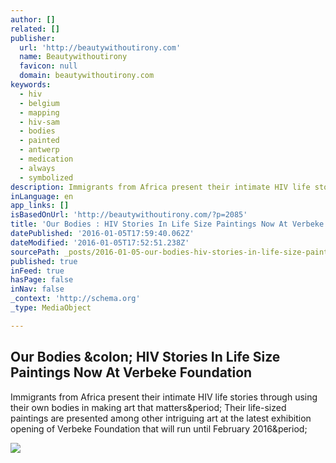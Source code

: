 ```yaml
---
author: []
related: []
publisher:
  url: 'http://beautywithoutirony.com'
  name: Beautywithoutirony
  favicon: null
  domain: beautywithoutirony.com
keywords:
  - hiv
  - belgium
  - mapping
  - hiv-sam
  - bodies
  - painted
  - antwerp
  - medication
  - always
  - symbolized
description: Immigrants from Africa present their intimate HIV life stories through using their own bodies in making art that matters. Their life-sized paintings are presented among other intriguing art at the latest exhibition opening of Verbeke Foundation that will run until February 2016.
inLanguage: en
app_links: []
isBasedOnUrl: 'http://beautywithoutirony.com/?p=2085'
title: 'Our Bodies : HIV Stories In Life Size Paintings Now At Verbeke Foundation'
datePublished: '2016-01-05T17:59:40.062Z'
dateModified: '2016-01-05T17:52:51.238Z'
sourcePath: _posts/2016-01-05-our-bodies-hiv-stories-in-life-size-paintings-now-at-verbe.md
published: true
inFeed: true
hasPage: false
inNav: false
_context: 'http://schema.org'
_type: MediaObject

---
```

<article style=""><h1>Our Bodies &amp;colon; HIV Stories In Life Size Paintings Now At Verbeke Foundation</h1><p>Immigrants from Africa present their intimate HIV life stories through using their own bodies in making art that matters&amp;period; Their life-sized paintings are presented among other intriguing art at the latest exhibition opening of Verbeke Foundation that will run until February 2016&amp;period;</p><img src="http://beautywithoutirony.com/wp-content/uploads/2015/11/15LR-223x300.jpg" /></article>